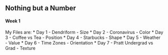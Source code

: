 ## Nothing but a Number
#### Week 1

My Files are:
	* Day 1 - Dendriform - Size
	* Day 2 - Coronavirus - Color
	* Day 3 - Coffee vs Tea - Position
	* Day 4 - Starbucks - Shape
	* Day 5 - Weather - Value
	* Day 6 - Time Zones - Orientation
	* Day 7 - Pratt Undergrad vs Grad - Texture